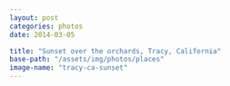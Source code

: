 ```yaml
---
layout: post
categories: photos
date: 2014-03-05

title: "Sunset over the orchards, Tracy, California"
base-path: "/assets/img/photos/places"
image-name: "tracy-ca-sunset"
---
```

